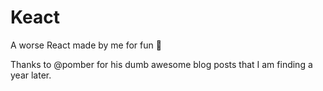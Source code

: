 # Keact

A worse React made by me for fun 🤩

Thanks to @pomber for his dumb awesome blog posts that I am finding a year later.